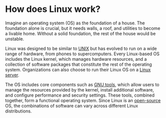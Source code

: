 # How does Linux work?
Imagine an operating system (OS) as the foundation of a house. The foundation alone is crucial, but it needs walls, a roof, and utilities to become a livable home. Without a solid foundation, the rest of the house would be unstable.

Linux was designed to be similar to [UNIX](https://www.techtarget.com/searchdatacenter/definition/Unix) but has evolved to run on a wide range of hardware, from phones to supercomputers. Every Linux-based OS includes the Linux kernel, which manages hardware resources, and a collection of software packages that constitute the rest of the operating system. Organizations can also choose to run their Linux OS on a [Linux server](https://www.redhat.com/en/topics/linux/linux-server).

The OS includes core components such as [GNU tools](https://en.wikipedia.org/wiki/GNU), which allow users to manage the resources provided by the kernel, install additional software, and configure performance and security settings. These tools, combined together, form a functional operating system. Since Linux is an [open-source](https://opensource.com/resources/what-open-source) OS, the combinations of software can vary across different Linux distributions.
